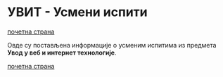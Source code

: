 # УВИТ - Усмени испити

[почетна страна](../README.md)

Овде су постављена информације о усменим испитима из предмета **Увод у веб и интернет технологије**.  

[почетна страна](../README.md)  
